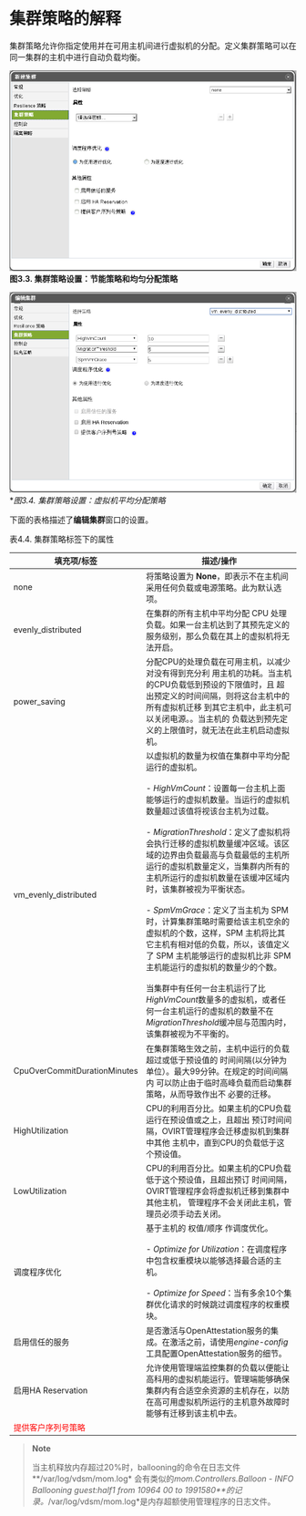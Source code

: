  # 集群策略的解释

集群策略允许你指定使用并在可用主机间进行虚拟机的分配。定义集群策略可以在同一集群的主机中进行自动负载均衡。

![节能策略设置](../images/EayunOS_Cluster_Policy_Settings.png)
**图3.3. 集群策略设置：节能策略和均匀分配策略**

![负载均衡策略](../images/EayunOS_Cluster_Policy_Settings2.png)
**图3.4. 集群策略设置：虚拟机平均分配策略*

下面的表格描述了**编辑集群**窗口的设置。

表4.4. 集群策略标签下的属性

|填充项/标签|描述/操作|
|------|---------|
|none|将策略设置为 **None**，即表示不在主机间采用任何负载或电源策略。此为默认选项。|
|evenly_distributed|在集群的所有主机中平均分配 CPU 处理负载。如果一台主机达到了其预先定义的服务级别，那么负载在其上的虚拟机将无法开启。|
|power_saving|分配CPU的处理负载在可用主机，以减少对没有得到充分利 用主机的功耗。当主机的CPU负载低到预设的下限值时，且 超出预定义的时间间隔，则将这台主机中的所有虚拟机迁移 到其它主机中，此主机可以关闭电源。。当主机的 负载达到预先定义的上限值时，就无法在此主机启动虚拟机。|
|vm_evenly_distributed|以虚拟机的数量为权值在集群中平均分配运行的虚拟机。<br/><br/>- *HighVmCount*：设置每一台主机上面能够运行的虚拟机数量。当运行的虚拟机数量超过该值将视该台主机为过载。<br/><br/>- *MigrationThreshold*：定义了虚拟机将会执行迁移的虚拟机数量缓冲区域。该区域的边界由负载最高与负载最低的主机所运行的虚拟机数量定义，当集群内所有的主机所运行的虚拟机数量在该缓冲区域内时，该集群被视为平衡状态。<br/><br/>- *SpmVmGrace*：定义了当主机为 SPM 时，计算集群策略时需要给该主机空余的虚拟机的个数，这样，SPM 主机将比其它主机有相对低的负载，所以，该值定义了 SPM 主机能够运行的虚拟机比非 SPM 主机能运行的虚拟机的数量少的个数。<br/><br/>当集群中有任何一台主机运行了比*HighVmCount*数量多的虚拟机，或者任何一台主机运行的虚拟机的数量不在*MigrationThreshold*缓冲屈与范围内时，该集群被视为不平衡的。|
|CpuOverCommitDurationMinutes|在集群策略生效之前，主机中运行的负载超过或低于预设值的 时间间隔(以分钟为单位）。最大99分钟。在规定的时间间隔内 可以防止由于临时高峰负载而启动集群策略，从而导致作出不 必要的迁移。|
|HighUtilization|CPU的利用百分比。如果主机的CPU负载运行在预设值或之上，且超出 预订时间间隔，OVIRT管理程序会迁移虚拟机到集群中其他 主机中，直到CPU的负载低于这个预设值。|
|LowUtilization|CPU的利用百分比。如果主机的CPU负载低于这个预设值，且超出预订 时间间隔，OVIRT管理程序会将虚拟机迁移到集群中其他主机， 管理程序不会关闭此主机，管理员必须手动去关闭。|
|调度程序优化|基于主机的 权值/顺序 作调度优化。<br/><br/>- *Optimize for Utilization*：在调度程序中包含权重模块以能够选择最合适的主机。<br/><br/>- *Optimize for Speed*：当有多余10个集群优化请求的时候跳过调度程序的权重模块。|
|启用信任的服务|是否激活与OpenAttestation服务的集成。在激活之前，请使用*engine-config*工具配置OpenAttestation服务的细节。|
|启用HA Reservation|允许使用管理端监控集群的负载以便能让高科用的虚拟机能运行。管理端能够确保集群内有合适空余资源的主机存在，以防在高可用虚拟机所运行的主机意外故障时能够有迁移到该主机中去。|
|<font color="red">提供客户序列号策略</font>||
> **Note**
>
> 当主机释放内存超过20%时，ballooning的命令在日志文件**/var/log/vdsm/mom.log*
> 会有类似的*mom.Controllers.Balloon - INFO Ballooning guest:half1 from
> 10964 00 to 1991580**的记录。*/var/log/vdsm/mom.log*是内存超额使用管理程序的日志文件。
